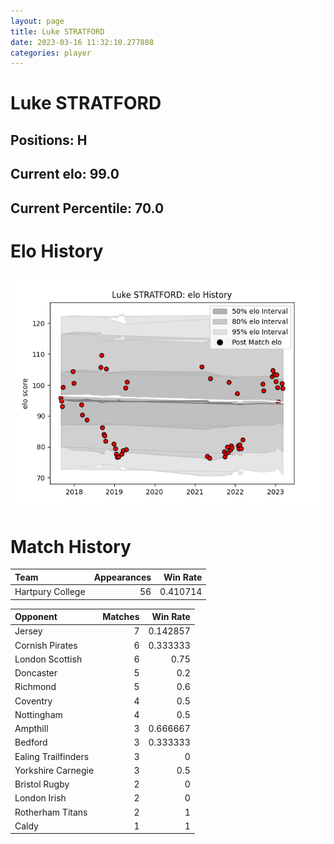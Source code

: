 ```yaml
---  
layout: page  
title: Luke STRATFORD  
date: 2023-03-16 11:32:10.277808  
categories: player  
---
```

# Luke STRATFORD

## Positions: H

## Current elo: 99.0

## Current Percentile: 70.0

# Elo History


![elo history](history_LukeSTRATFORD.png)
# Match History


| Team             |   Appearances |   Win Rate |
|:-----------------|--------------:|-----------:|
| Hartpury College |            56 |   0.410714 |

| Opponent            |   Matches |   Win Rate |
|:--------------------|----------:|-----------:|
| Jersey              |         7 |   0.142857 |
| Cornish Pirates     |         6 |   0.333333 |
| London Scottish     |         6 |   0.75     |
| Doncaster           |         5 |   0.2      |
| Richmond            |         5 |   0.6      |
| Coventry            |         4 |   0.5      |
| Nottingham          |         4 |   0.5      |
| Ampthill            |         3 |   0.666667 |
| Bedford             |         3 |   0.333333 |
| Ealing Trailfinders |         3 |   0        |
| Yorkshire Carnegie  |         3 |   0.5      |
| Bristol Rugby       |         2 |   0        |
| London Irish        |         2 |   0        |
| Rotherham Titans    |         2 |   1        |
| Caldy               |         1 |   1        |